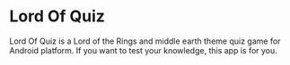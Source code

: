 # Lord Of Quiz
Lord Of Quiz is a Lord of the Rings and middle earth theme quiz game for Android platform.
If you want to test your knowledge, this app is for you.
